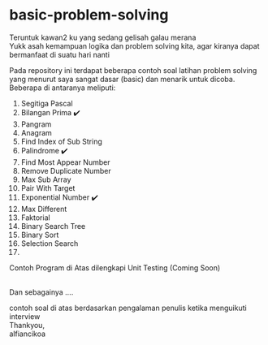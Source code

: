 # basic-problem-solving
Teruntuk kawan2 ku yang sedang gelisah galau merana<br>
Yukk asah kemampuan logika dan problem solving kita, agar kiranya dapat bermanfaat di suatu hari nanti

Pada repository ini terdapat beberapa contoh soal latihan problem solving yang menurut saya sangat dasar (basic) dan menarik untuk dicoba.<br>
Beberapa di antaranya meliputi:
1. Segitiga Pascal
2. Bilangan Prima :heavy_check_mark:
3. Pangram
4. Anagram 
5. Find Index of Sub String
6. Palindrome :heavy_check_mark:
7. Find Most Appear Number
8. Remove Duplicate Number
9. Max Sub Array
10. Pair With Target
11. Exponential Number :heavy_check_mark:
12. Max Different
13. Faktorial 
14. Binary Search Tree
15. Binary Sort
16. Selection Search
17. 

Contoh Program di Atas dilengkapi Unit Testing (Coming Soon)

<br>
Dan sebagainya ....

contoh soal di atas berdasarkan pengalaman penulis ketika menguikuti interview<br>
Thankyou,<br>
alfiancikoa
  
